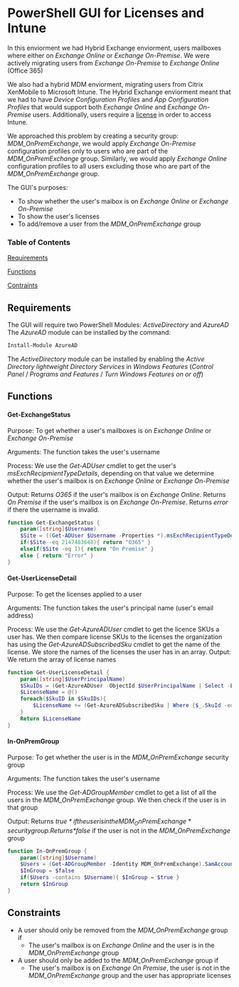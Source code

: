 # PowerShell GUI for Licenses and Intune

In this enviorment we had Hybrid Exchange enviorment, users mailboxes where either on *Exchange Online* or *Exchange On-Premise*. We were actively migrating users from *Exchange On-Premise* to *Exchange Online* (Office 365)

We also had a hybrid MDM enviorment, migrating users from Citrix XenMobile to Microsoft Intune. The Hybrid Exchange enviorment meant that we had to have *Device Configuration Profiles* and *App Configuration Profiles* that would support both *Exchange Online* and *Exchange On-Premise* users. Additionally, users require a [license](https://docs.microsoft.com/en-us/intune/fundamentals/licenses) in order to access Intune.

We approached this problem by creating a security group: *MDM_OnPremExchange*, we would apply *Exchange On-Premise* configuration profiles only to users who are part of the *MDM_OnPremExchange* group. Similarly, we would apply *Exchange Online* configuration profiles to all users excluding those who are part of the *MDM_OnPremExchange* group.

The GUI's purposes:
- To show whether the user's maibox is on *Exchange Online*  or *Exchange On-Premise*
- To show the user's licenses
- To add/remove a user from the *MDM_OnPremExchange* group

### Table of Contents
[Requirements](https://github.com/gricoj/PS-License-Intune-GUI#requirements)

[Functions](https://github.com/gricoj/PS-License-Intune-GUI#functions)

[Contraints](https://github.com/gricoj/PS-License-Intune-GUI#contraints)


## Requirements
The GUI will require two PowerShell Modules: *ActiveDirectory* and *AzureAD*
The *AzureAD* module can be installed by the command:
```powershell
Install-Module AzureAD
```
The *ActiveDirectory* module can be installed by enabling the *Active Directory lightweight Directory Services* in *Windows   Features* (*Control Panel* / *Programs and Features* / *Turn  Windows Features on or off*)

## Functions

#### Get-ExchangeStatus
Purpose: To get whether a user's mailboxes is on *Exchange Online* or *Exchange On-Premise*

Arguments: The function takes the user's username

Process: We use the *Get-ADUser* cmdlet to get the user's *msExchRecipmientTypeDetails*, depending on that value we determine whether the user's mailbox is on *Exchange Online* or *Exchange On-Premise*

Output: Returns *O365* if the user's mailbox is on *Exchange Online*. Returns *On Premise* if the user's mailbox is on *Exchange On-Premise*. Returns *error* if there the username is invalid.
```powershell
function Get-ExchangeStatus {
    param([string]$Username)
    $Site = ((Get-ADUser $Username -Properties *).msExchRecipientTypeDetails)
    if($Site -eq 2147483648){ return "O365" }
    elseif($Site -eq 1){ return "On Premise" }
    else { return "Error" }
}
```
#### Get-UserLicenseDetail
Purpose: To get the licenses applied to a user

Arguments: The function takes the user's principal name (user's email address)

Process: We use the *Get-AzureADUser* cmdlet to get the licence SKUs a user has. We then compare license SKUs to the licenses the organization has using the *Get-AzureADSubscribedSku* cmdlet to get the name of the license. We store the names of the licenses the user has in an array.
Output: We return the array of license names
```powershell
function Get-UserLicenseDetail {
    param([string]$UserPrincipalName)
    $SkuIDs = (Get-AzureADUser -ObjectId $UserPrincipalName | Select -ExpandProperty AssignedLicenses).SkuId
    $LicenseName = @()
    foreach($SkuID in $SkuIDs){
        $LicenseName += (Get-AzureADSubscribedSku | Where {$_.SkuId -eq $SkuID}).SkuPartNumber
    }
    Return $LicenseName
}
```
#### In-OnPremGroup
Purpose: To get whether the user is in the *MDM_OnPremExchange* security group

Arguments: The function takes the user's username

Process: We use the *Get-ADGroupMember* cmdlet to get a list of all the users in the *MDM_OnPremExchange* group. We then check if the user is in that group

Output: Returns *$true* if the user is in the MDM_OnPremExchange* security group. Returns *$false* if the user is not in the *MDM_OnPremExchange* group
```powershell
function In-OnPremGroup {
    param([string]$Username)
    $Users = (Get-ADGroupMember -Identity MDM_OnPremExchange).SamAccountName
    $InGroup = $false
    if($Users -contains $Username){ $InGroup = $true }
    return $InGroup
}
```
## Constraints
- A user should only be removed from the *MDM_OnPremExchange* group if
    - The user's mailbox is on *Exchange Online* and the user is in the *MDM_OnPremExchange* group
- A user should only be added to the *MDM_OnPremExchange* group if
    - The user's mailbox is on *Exchange On Premise*, the user is not in the *MDM_OnPremExchange* group and the user has appropriate licenses
